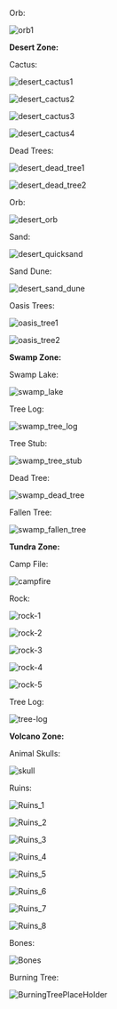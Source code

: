 Orb:

![orb1](uploads/5c0acfb40a1a381bd968a077444fad25/orb1.png)


**Desert Zone:**

Cactus:

![desert_cactus1](uploads/73f3c6968ae3b6e82825f9b22183dd9d/desert_cactus1.png)

![desert_cactus2](uploads/56d672c67804cdc005390a1f74031006/desert_cactus2.png)

![desert_cactus3](uploads/051b609cb9c8278d3378d21f774afae9/desert_cactus3.png)

![desert_cactus4](uploads/0e72ece4dfbe62348d540fc5d858f338/desert_cactus4.png)


Dead Trees:

![desert_dead_tree1](uploads/195f75bffc8b74574d574c4764e5a3e4/desert_dead_tree1.png)

![desert_dead_tree2](uploads/c4072dc9c5c2bc81f8b5e0c583f875e4/desert_dead_tree2.png)


Orb:

![desert_orb](uploads/25feb5ea2f73583991829ac35d21a030/desert_orb.png)


Sand:

![desert_quicksand](uploads/b922692d0ca3d2f1b70d2b460de92035/desert_quicksand.png)


Sand Dune:

![desert_sand_dune](uploads/0fc86d81d956b9938d537ec99a651d78/desert_sand_dune.png)


Oasis Trees:

![oasis_tree1](uploads/e37df76c01dbbf3bf05ad9a7ebcd257d/oasis_tree1.png)

![oasis_tree2](uploads/6128006b3c0853ba505d1a441780dd33/oasis_tree2.png)



**Swamp Zone:**

Swamp Lake:

![swamp_lake](uploads/87b363efb9614184948f0d9dd2af7010/swamp_lake.png)


Tree Log:

![swamp_tree_log](uploads/9db6a15f195a3857a9050a194338c24d/swamp_tree_log.png)


Tree Stub:

![swamp_tree_stub](uploads/8b960c1c24cfd1fc0bcb884edc99a138/swamp_tree_stub.png)


Dead Tree:

![swamp_dead_tree](uploads/46f66775803e8248a2548a8ab28c4080/swamp_dead_tree.png)


Fallen Tree:

![swamp_fallen_tree](uploads/95c15ea4e4c1f967dd578db84cd8b3d8/swamp_fallen_tree.png)


**Tundra Zone:**

Camp File:

![campfire](uploads/e32c96e69307d3add488459fda3d566a/campfire.png)


Rock:

![rock-1](uploads/3ac7372625d1490f03af50d9fc581ef4/rock-1.png)

![rock-2](uploads/da57a3aa51c3842f8ff93a740f22fcb5/rock-2.png)

![rock-3](uploads/34e99c67089b707f4756f1bf89f8ef93/rock-3.png)

![rock-4](uploads/e593b799b95b0bd90b8f723818c78ae9/rock-4.png)

![rock-5](uploads/1604f6ff1161f5648cb88da6f41f7900/rock-5.png)


Tree Log:

![tree-log](uploads/104e5180a17d100c9f56a914888d9a72/tree-log.png)



**Volcano Zone:**

Animal Skulls:

![skull](uploads/7e0f8d028101db51d087f54d53ac3459/skull.png)


Ruins:

![Ruins_1](uploads/f1df46e5de6a150adb30c3549f29af82/Ruins_1.png)

![Ruins_2](uploads/056c118455b926e5996bb4de37900f49/Ruins_2.png)

![Ruins_3](uploads/9021e4f3225d8220ddf4f88adf46c77a/Ruins_3.png)

![Ruins_4](uploads/6f1972348147616fbcc9c672b6ddde80/Ruins_4.png)

![Ruins_5](uploads/ec5c9da1da2ae836b03cf6be65918bc4/Ruins_5.png)

![Ruins_6](uploads/caea183cf3f4e120c9c08723eb78c88d/Ruins_6.png)

![Ruins_7](uploads/1ceffa33078c92ee11648e26a8ee5bb0/Ruins_7.png)

![Ruins_8](uploads/758e7c60f18279ecefef1bd5b9a17b54/Ruins_8.png)


Bones:

![Bones](uploads/63440c85fcf81657b2aecc8a9c868213/Bones.png)


Burning Tree:

![BurningTreePlaceHolder](uploads/59c1d35ca38f54c523f9d7cd66168f51/BurningTreePlaceHolder.png)
